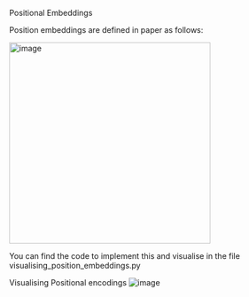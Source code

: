 Positional Embeddings

Position embeddings are defined in paper as follows:


<img width="363" alt="image" src="https://github.com/user-attachments/assets/23d94f72-b641-43a9-a56e-ec205f3e9599">

You can find the code to implement this and visualise in the file visualising_position_embeddings.py

Visualising Positional encodings
![image](https://github.com/user-attachments/assets/49d3ac1a-760d-486d-bb71-09dc3507f720)
